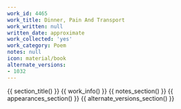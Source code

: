 ```yaml
---
work_id: 4465
work_title: Dinner, Pain And Transport
work_written: null
written_date: approximate
work_collected: 'yes'
work_category: Poem
notes: null
icon: material/book
alternate_versions:
- 1032
---
```


{{ section_title() }}
{{ work_info() }}
{{ notes_section() }}
{{ appearances_section() }}
{{ alternate_versions_section() }}